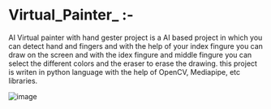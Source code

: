 # Virtual_Painter_ :-
AI Virtual painter with hand gester project is a AI based project in which you can detect hand and fingers and with the help of your index fingure you can draw on the screen and with the idex fingure and middle fingure you can select the different colors and the eraser to erase the drawing. this project is writen in python language with the help of OpenCV, Mediapipe, etc libraries.

![image](https://user-images.githubusercontent.com/107706189/200386037-c57a7233-7513-4afb-9e91-65c64e74b293.png)
